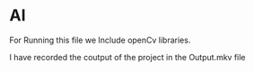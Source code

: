 # AI

For Running this file we Include openCv libraries.

I have recorded the coutput of the project in the Output.mkv file
